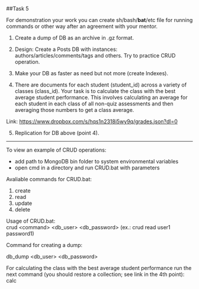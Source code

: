 ﻿##Task 5



For demonstration your work you can create sh/bash/<b>bat</b>/etc file for running commands or other way after an agreement with your mentor.
 
 
 
1) Create a dump of DB as an archive in .gz format.



2) Design: Create a Posts DB with instances: authors/articles/comments/tags and others. Try to practice CRUD operation.



3) Make your DB as faster as need but not more (create Indexes).



4) There are documents for each student (student_id) across a variety of classes (class_id). Your task is to calculate the class with the best average student performance. This involves calculating an average for each student in each class of all non-quiz assessments and then averaging those numbers to get a class average.



Link: https://www.dropbox.com/s/hqs1n2318i5wy9q/grades.json?dl=0



5) Replication for DB above (point 4).



<hr>

 
To view an example of CRUD operations:

+ add path to MongoDB bin folder to system environmental variables
+ open cmd in a directory and run CRUD.bat with parameters

Avaliable commands for CRUD.bat:

1. create
2. read
3. update
4. delete

Usage of CRUD.bat:  
crud \<command\> \<db_user\> \<db_password\> (ex.: crud read user1 password1)
  
Command for creating a dump:
  
db_dump \<db_user\> \<db_password\>

For calculating the class with the best average student performance run the next command (you should restore a collection; see link in the 4th point):  
calc
